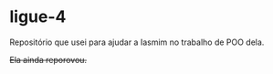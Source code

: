# ligue-4
Repositório que usei para ajudar a Iasmim no trabalho de POO dela.

~~Ela ainda reporovou.~~
